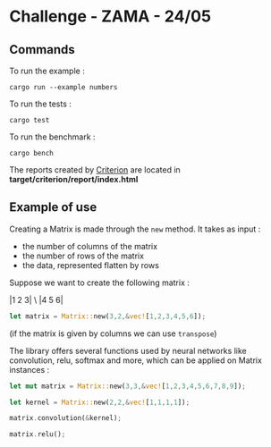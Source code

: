 # Challenge - ZAMA - 24/05

## Commands

To run the example : 
```
cargo run --example numbers
```

To run the tests : 
```
cargo test
```

To run the benchmark : 
```
cargo bench
```

The reports created by [Criterion](https://github.com/bheisler/criterion.rs) are located in **target/criterion/report/index.html**

## Example of use

Creating a Matrix is made through the ```new``` method. It takes as input :
* the number of columns of the matrix
* the number of rows of the matrix
* the data, represented flatten by rows

Suppose we want to create the following matrix : 

|1 2 3| \\
|4 5 6|

```rust
let matrix = Matrix::new(3,2,&vec![1,2,3,4,5,6]);
```
(if the matrix is given by columns we can use ```transpose```)

The library offers several functions used by neural networks like convolution, relu, softmax and more, which can be applied on Matrix instances :

```rust
let mut matrix = Matrix::new(3,3,&vec![1,2,3,4,5,6,7,8,9]);

let kernel = Matrix::new(2,2,&vec![1,1,1,1]);

matrix.convolution(&kernel);

matrix.relu();
```